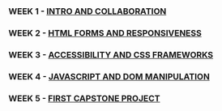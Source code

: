 ### WEEK 1 - [INTRO AND COLLABORATION](https://github.com/CodeBitChips/Microverse/blob/main/Module-I/Week01)

### WEEK 2 - [HTML FORMS AND RESPONSIVENESS](https://github.com/CodeBitChips/Microverse/blob/main/Module-I/Week02)

### WEEK 3 - [ACCESSIBILITY AND CSS FRAMEWORKS](https://github.com/CodeBitChips/Microverse/blob/main/Module-I/Week03)

### WEEK 4 - [JAVASCRIPT AND DOM MANIPULATION](https://github.com/CodeBitChips/Microverse/blob/main/Module-I/Week04)

### WEEK 5 - [FIRST CAPSTONE PROJECT](https://github.com/CodeBitChips/Microverse/blob/main/Module-I/Week05)
